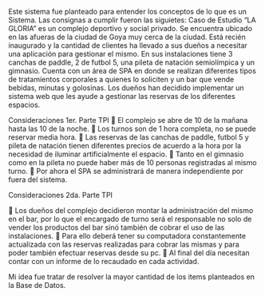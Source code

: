 Este sistema fue planteado para entender los conceptos de lo que es un Sistema.
Las consignas a cumplir fueron las siguietes:
Caso de Estudio
“LA GLORIA” es un complejo deportivo y social privado. Se encuentra ubicado en las afueras de la ciudad de Goya muy cerca de la ciudad. Está recién inaugurado y la cantidad de clientes ha llevado a sus dueños a necesitar una aplicación para gestionar el mismo.
En sus instalaciones tiene 3 canchas de paddle, 2 de futbol 5, una pileta de natación semiolímpica y un gimnasio.
Cuenta con un área de SPA en donde se realizan diferentes tipos de tratamientos corporales a quienes lo soliciten y un bar que vende bebidas, minutas y golosinas.
Los dueños han decidido implementar un sistema web que les ayude a gestionar las reservas de los diferentes espacios.

Consideraciones 1er. Parte TPI
	El complejo se abre de 10 de la mañana hasta las 10 de la noche.
	Los turnos son de 1 hora completa, no se puede reservar media hora.
	Las reservas de las canchas de paddle, futbol 5 y pileta de natación tienen diferentes precios de acuerdo a la hora por la necesidad de iluminar artificialmente el espacio.
	Tanto en el gimnasio como en la pileta no puede haber más de 10 personas registradas al mismo turno.
	Por ahora el SPA se administrará de manera independiente por fuera del sistema.

Consideraciones 2da. Parte TPI

	Los dueños del complejo decidieron montar la administración del mismo en el bar, por lo que el encargado de turno será el responsable no solo de vender los productos del bar sinó también de cobrar el uso de las instalaciones.
	Para ello deberá tener su computadora constantemente actualizada con las reservas realizadas para cobrar las mismas y para poder también efectuar reservas desde su pc. 
	Al final del día necesitan contar con un informe de lo recaudado en cada actividad.

Mi idea fue tratar de resolver la mayor cantidad de los items planteados en la Base de Datos.
